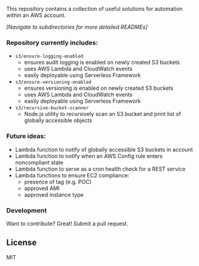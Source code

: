 This repository contains a collection of useful solutions for automation within an AWS account.

*[Navigate to subdirectories for more detailed READMEs]*

### Repository currently includes:

  - `s3/ensure-logging-enabled`
    - ensures audit logging is enabled on newly created S3 buckets
    - uses AWS Lambda and CloudWatch events
    - easily deployable using Serverless Framework
  - `s3/ensure-versioning-enabled`
    - ensures versioning is enabled on newly created S3 buckets
    - uses AWS Lambda and CloudWatch events
    - easily deployable using Serverless Framework
  - `s3/recursive-bucket-scanner`
    - Node.js utility to recursively scan an S3 bucket and print list of globally accessible objects

### Future ideas:

   - Lambda function to notify of globally accessible S3 buckets in account
   - Lambda function to notify when an AWS Config rule enters noncompliant state
   - Lambda function to serve as a cron health check for a REST service
   - Lambda functions to ensure EC2 compliance:
     - presence of tag (e.g. POC)
     - approved AMI
     - approved instance type

### Development

Want to contribute? Great!  Submit a pull request.

License
----

MIT
